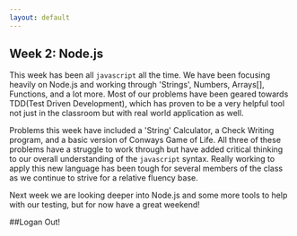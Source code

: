 ```yaml
---
layout: default
---
```


## Week 2: Node.js

This week has been all `javascript` all the time. We have been focusing heavily
on Node.js and working through 'Strings', Numbers, Arrays[], Functions, and a lot
more. Most of our problems have been geared towards TDD(Test Driven Development),
which has proven to be a very helpful tool not just in the classroom but with 
real world application as well. 

Problems this week have included a 'String' Calculator, a Check Writing program, 
and a basic version of Conways Game of Life. All three of these problems have 
a struggle to work through but have added critical thinking to our overall 
understanding of the `javascript` syntax. Really working to apply this new 
language has been tough for several members of the class as we continue to 
strive for a relative fluency base.

Next week we are looking deeper into Node.js and some more tools to help with 
our testing, but for now have a great weekend!

##Logan Out!